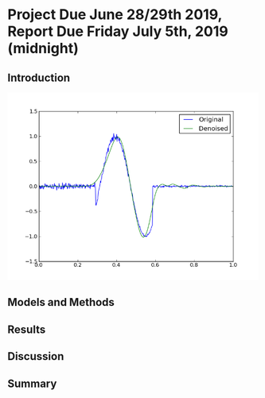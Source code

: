 # Project Due June 28/29th 2019, Report Due Friday July 5th, 2019 (midnight)

## Introduction

![img](./local_wdenoised_1d.png)

## Models and Methods

## Results

## Discussion

## Summary
